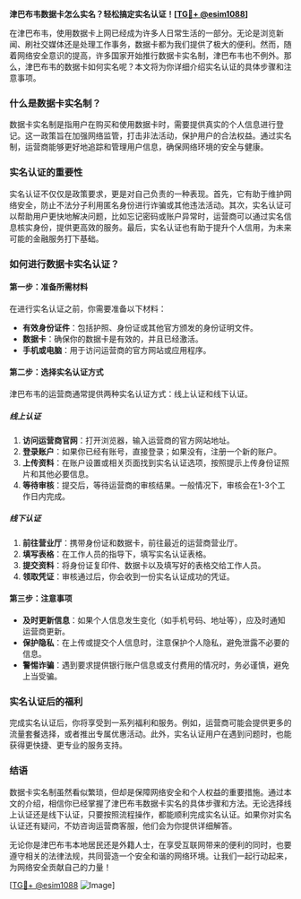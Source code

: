 **津巴布韦数据卡怎么实名？轻松搞定实名认证！[[TG💪+ @esim1088](https://t.me/s/esim1088)]**

在津巴布韦，使用数据卡上网已经成为许多人日常生活的一部分。无论是浏览新闻、刷社交媒体还是处理工作事务，数据卡都为我们提供了极大的便利。然而，随着网络安全意识的提高，许多国家开始推行数据卡实名制，津巴布韦也不例外。那么，津巴布韦的数据卡如何实名呢？本文将为你详细介绍实名认证的具体步骤和注意事项。

### 什么是数据卡实名制？

数据卡实名制是指用户在购买和使用数据卡时，需要提供真实的个人信息进行登记。这一政策旨在加强网络监管，打击非法活动，保护用户的合法权益。通过实名制，运营商能够更好地追踪和管理用户信息，确保网络环境的安全与健康。

### 实名认证的重要性

实名认证不仅仅是政策要求，更是对自己负责的一种表现。首先，它有助于维护网络安全，防止不法分子利用匿名身份进行诈骗或其他违法活动。其次，实名认证可以帮助用户更快地解决问题，比如忘记密码或账户异常时，运营商可以通过实名信息核实身份，提供更高效的服务。最后，实名认证也有助于提升个人信用，为未来可能的金融服务打下基础。

### 如何进行数据卡实名认证？

#### 第一步：准备所需材料

在进行实名认证之前，你需要准备以下材料：

- **有效身份证件**：包括护照、身份证或其他官方颁发的身份证明文件。
- **数据卡**：确保你的数据卡是有效的，并且已经激活。
- **手机或电脑**：用于访问运营商的官方网站或应用程序。

#### 第二步：选择实名认证方式

津巴布韦的运营商通常提供两种实名认证方式：线上认证和线下认证。

##### 线上认证

1. **访问运营商官网**：打开浏览器，输入运营商的官方网站地址。
2. **登录账户**：如果你已经有账号，直接登录；如果没有，注册一个新的账户。
3. **上传资料**：在账户设置或相关页面找到实名认证选项，按照提示上传身份证照片和其他必要信息。
4. **等待审核**：提交后，等待运营商的审核结果。一般情况下，审核会在1-3个工作日内完成。

##### 线下认证

1. **前往营业厅**：携带身份证和数据卡，前往最近的运营商营业厅。
2. **填写表格**：在工作人员的指导下，填写实名认证表格。
3. **提交资料**：将身份证复印件、数据卡以及填写好的表格交给工作人员。
4. **领取凭证**：审核通过后，你会收到一份实名认证成功的凭证。

#### 第三步：注意事项

- **及时更新信息**：如果个人信息发生变化（如手机号码、地址等），应及时通知运营商更新。
- **保护隐私**：在上传或提交个人信息时，注意保护个人隐私，避免泄露不必要的信息。
- **警惕诈骗**：遇到要求提供银行账户信息或支付费用的情况时，务必谨慎，避免上当受骗。

### 实名认证后的福利

完成实名认证后，你将享受到一系列福利和服务。例如，运营商可能会提供更多的流量套餐选择，或者推出专属优惠活动。此外，实名认证用户在遇到问题时，也能获得更快捷、更专业的服务支持。

### 结语

数据卡实名制虽然看似繁琐，但却是保障网络安全和个人权益的重要措施。通过本文的介绍，相信你已经掌握了津巴布韦数据卡实名的具体步骤和方法。无论选择线上认证还是线下认证，只要按照流程操作，都能顺利完成实名认证。如果你对实名认证还有疑问，不妨咨询运营商客服，他们会为你提供详细解答。

无论你是津巴布韦本地居民还是外籍人士，在享受互联网带来的便利的同时，也要遵守相关的法律法规，共同营造一个安全和谐的网络环境。让我们一起行动起来，为网络安全贡献自己的力量！

[[TG💪+ @esim1088](https://t.me/s/esim1088) ![Image](https://i.postimg.cc/4NQfJmqS/Snipaste-2025-05-13-00-14-12.png)]